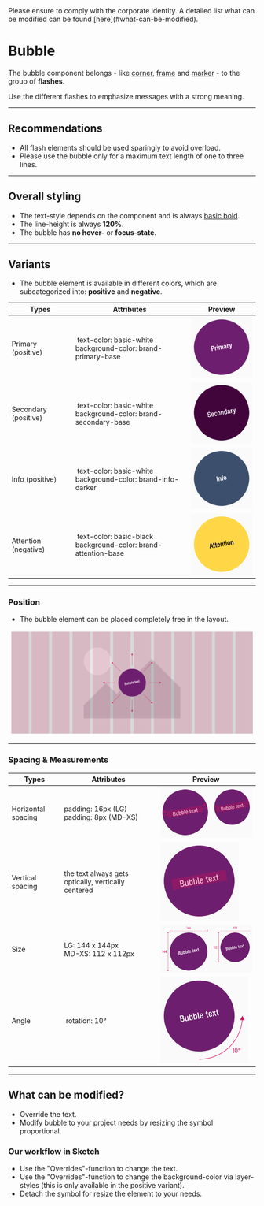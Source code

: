 <AlertInfo alertHeadline="Modifiable">
Please ensure to comply with the corporate identity. A detailed list what can be modified can be found [here](#what-can-be-modified).
</AlertInfo>

# Bubble

The bubble component belongs - like [corner](../Flash-Corner/Flash%20-%20Corner.md), [frame](../Flash-Frame/Flash%20-%20Frame.md) and [marker](../Flash-Marker/Flash%20-%20Marker.md) - to the group of **flashes**.

Use the different flashes to emphasize messages with a strong meaning.

---

## Recommendations

- All flash elements should be used sparingly to avoid overload.
- Please use the bubble only for a maximum text length of one to three lines.

---

## Overall styling

- The text-style depends on the component and is always [basic bold](../../General/Typography/Typography.md#basic-bold).
- The line-height is always **120%**.
- The bubble has **no hover-** or **focus-state**.

---

## Variants

- The bubble element is available in different colors, which are subcategorized into: **positive** and **negative**.

| Types | Attributes | Preview |
|---|---|---|
| Primary (positive) | text-color: basic-white<br>background-color: brand-primary-base | ![primary](assets/types/primary@1x.png) |
| Secondary (positive) | text-color: basic-white<br>background-color: brand-secondary-base | ![secondary](assets/types/secondary@1x.png)|
| Info (positive) | text-color: basic-white<br>background-color: brand-info-darker | ![info](assets/types/info@1x.png) |
| Attention (negative) | text-color: basic-black<br>background-color: brand-attention-base | ![attention](assets/types/attention@1x.png) |

---

### Position

- The bubble element can be placed completely free in the layout.

![position](assets/position/bubble@1x.png)

---

### Spacing & Measurements

| Types | Attributes | Preview |
|---|---|---|
| Horizontal spacing | padding: 16px (LG)<br>padding: 8px (MD-XS) | ![horizontal-spacing](assets/measurements/horizontal-spacing@1x.png)|
| Vertical spacing | the text always gets optically, vertically centered | ![vertical-spacing](assets/measurements/vertical-spacing@1x.png) |
| Size | LG: 144 x 144px<br>MD-XS: 112 x 112px | ![size](assets/measurements/size@1x.png) |
| Angle | rotation: 10° | ![rotation](assets/measurements/angle@1x.png)


---

## What can be modified?

- Override the text.
- Modify bubble to your project needs by resizing the symbol proportional.

### Our workflow in Sketch

- Use the "Overrides"-function to change the text.
- Use the "Overrides"-function to change the background-color via layer-styles (this is only available in the positive variant).
- Detach the symbol for resize the element to your needs.
